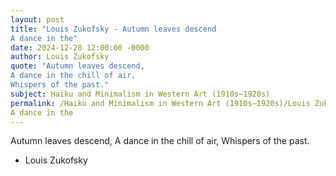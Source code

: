 ```yaml
---
layout: post
title: "Louis Zukofsky - Autumn leaves descend
A dance in the"
date: 2024-12-28 12:00:00 -0000
author: Louis Zukofsky
quote: "Autumn leaves descend,
A dance in the chill of air,
Whispers of the past."
subject: Haiku and Minimalism in Western Art (1910s–1920s)
permalink: /Haiku and Minimalism in Western Art (1910s–1920s)/Louis Zukofsky/Louis Zukofsky - Autumn leaves descend
A dance in the
---
```


Autumn leaves descend,
A dance in the chill of air,
Whispers of the past.

- Louis Zukofsky
